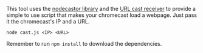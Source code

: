 This tool uses the [nodecastor library](https://github.com/vincentbernat/nodecastor) and the [URL cast receiver](https://github.com/demille/url-cast-receiver) to provide a simple to use script that makes your chromecast load a webpage.
Just pass it the chromecast's IP and a URL.

`node cast.js <IP> <URL>`

Remember to run `npm install` to download the dependencies.
